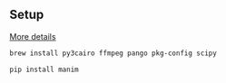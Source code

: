 ## Setup

[More details](https://docs.manim.community/en/stable/installation)

```bash
brew install py3cairo ffmpeg pango pkg-config scipy
```

```bash
pip install manim
```
